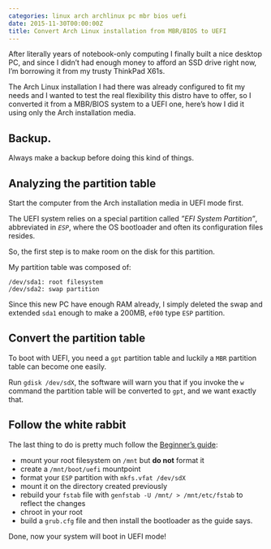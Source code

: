 ```yaml
---
categories: linux arch archlinux pc mbr bios uefi
date: 2015-11-30T00:00:00Z
title: Convert Arch Linux installation from MBR/BIOS to UEFI
---
```


After literally years of notebook-only computing I finally built a nice desktop PC, and since I didn’t had enough money to afford an SSD drive right now, I’m borrowing it from my trusty ThinkPad X61s.

The Arch Linux installation I had there was already configured to fit my needs and I wanted to test the real flexibility this distro have to offer, so I converted it from a MBR/BIOS system to a UEFI one, here’s how I did it using only the Arch installation media.

<!--more-->

## Backup.

Always make a backup before doing this kind of things.

## Analyzing the partition table

Start the computer from the Arch installation media in UEFI mode first.

The UEFI system relies on a special partition called *”EFI System Partition”*, abbreviated in *`ESP`*, where the OS bootloader and often its configuration files resides.

So, the first step is to make room on the disk for this partition.

My partition table was composed of:

    /dev/sda1: root filesystem
    /dev/sda2: swap partition
    
Since this new PC have enough RAM already, I simply deleted the swap and extended `sda1` enough to make a 200MB, `ef00` type `ESP` partition.

## Convert the partition table

To boot with UEFI, you need a `gpt` partition table and luckily a `MBR` partition table can become one easily.

Run `gdisk /dev/sdX`, the software will warn you that if you invoke the `w` command the partition table will be converted to `gpt`, and we want exactly that.

## Follow the white rabbit

The last thing to do is pretty much follow the [Beginner’s guide](https://wiki.archlinux.org/index.php/Beginners'_guide):
    
 - mount your root filesystem on `/mnt` but **do not** format it
 - create a `/mnt/boot/uefi` mountpoint
 - format your `ESP` partition with `mkfs.vfat /dev/sdX`
 - mount it on the directory created previously
 - rebuild your `fstab` file with `genfstab -U /mnt/ > /mnt/etc/fstab` to reflect the changes 
 - chroot in your root
 - build a `grub.cfg` file and then install the bootloader as the guide says.
 
Done, now your system will boot in UEFI mode!
